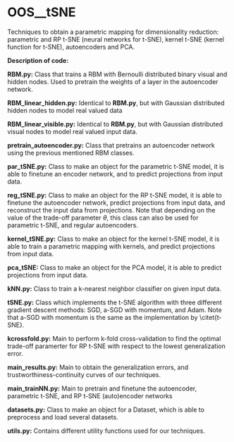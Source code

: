 # OOS__tSNE

Techniques to obtain a parametric mapping for dimensionality reduction: parametric and RP t-SNE (neural networks for t-SNE), kernel t-SNE (kernel function for t-SNE), autoencoders and PCA. 

**Description of code:**

**RBM.py:** Class that trains a RBM with Bernoulli distributed binary visual and hidden nodes. Used to pretrain the weights of a layer in the autoencoder network.

**RBM_linear_hidden.py:** Identical to **RBM.py**, but with Gaussian distributed hidden nodes to model real valued data

**RBM_linear_visible.py:** Identical to **RBM.py**, but with Gaussian distributed visual nodes to model real valued input data.

**pretrain_autoencoder.py:** Class that pretrains an autoencoder network using the previous mentioned RBM classes.

**par_tSNE.py:** Class to make an object for the parametric t-SNE model, it is able to finetune an encoder network, and to predict projections from input data.

**reg_tSNE.py:** Class to make an object for the RP t-SNE model, it is able to finetune the autoencoder network, predict projections from input data, and reconstruct the input data from projections. Note that depending on the value of the trade-off parameter $\theta$, this class can also be used for parametric t-SNE, and regular autoencoders.
    
**kernel_tSNE.py:** Class to make an object for the kernel t-SNE model, it is able to train a parametric mapping with kernels, and predict projections from input data. 

**pca_tSNE:** Class to make an object for the PCA model, it is able to predict projections from input data. 

**kNN.py:** Class to train a k-nearest neighbor classifier on given input data.

**tSNE.py:** Class which implements the t-SNE algorithm with three different gradient descent methods: SGD, a-SGD with momentum, and Adam. Note that a-SGD with momentum is the same as the implementation by \citet{t-SNE}.

**kcrossfold.py:** Main to perform k-fold cross-validation to find the optimal trade-off paramerter for RP t-SNE with respect to the lowest generalization error.        
    
**main_results.py:** Main to obtain the generalization errors, and trustworthiness-continuity curves of our techniques.

**main_trainNN.py:** Main to pretrain and finetune the autoencoder, parametric t-SNE, and RP t-SNE (auto)encoder networks  

**datasets.py:** Class to make an object for a Dataset, which is able to preprocess and load several datasets.
   
**utils.py:** Contains different utility functions used for our techniques. 
